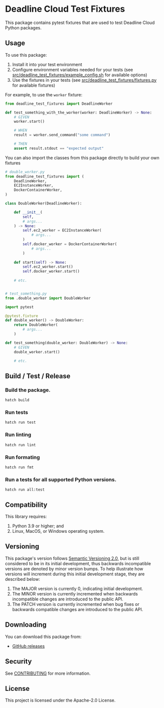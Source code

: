 # Deadline Cloud Test Fixtures

This package contains pytest fixtures that are used to test Deadline Cloud Python packages.

## Usage

To use this package:
1. Install it into your test environment
1. Configure environment variables needed for your tests (see [src/deadline_test_fixtures/example_config.sh](https://github.com/casillas2/deadline-cloud-test-fixtures/blob/mainline/src/deadline_test_fixtures/example_config.sh) for available options)
1. Use the fixtures in your tests (see [src/deadline_test_fixtures/fixtures.py](https://github.com/casillas2/deadline-cloud-test-fixtures/blob/mainline/src/deadline_test_fixtures/fixtures.py) for available fixtures)

For example, to use the `worker` fixture:

```py
from deadline_test_fixtures import DeadlineWorker

def test_something_with_the_worker(worker: DeadlineWorker) -> None:
    # GIVEN
    worker.start()

    # WHEN
    result = worker.send_command("some command")

    # THEN
    assert result.stdout == "expected output"
```

You can also import the classes from this package directly to build your own fixtures

```py
# double_worker.py
from deadline_test_fixtures import (
    DeadlineWorker,
    EC2InstanceWorker,
    DockerContainerWorker,
)

class DoubleWorker(DeadlineWorker):

    def __init__(
        self,
        # args...
    ) -> None:
        self.ec2_worker = EC2InstanceWorker(
            # args...
        )
        self.docker_worker = DockerContainerWorker(
            # args...
        )
    
    def start(self) -> None:
        self.ec2_worker.start()
        self.docker_worker.start()
    
    # etc.


# test_something.py
from .double_worker import DoubleWorker

import pytest

@pytest.fixture
def double_worker() -> DoubleWorker:
    return DoubleWorker(
        # args...
    )

def test_something(double_worker: DoubleWorker) -> None:
    # GIVEN
    double_worker.start()

    # etc.
```

## Build / Test / Release

### Build the package.
```
hatch build
```

### Run tests
```
hatch run test
```

### Run linting
```
hatch run lint
```

### Run formating
```
hatch run fmt
```

### Run a tests for all supported Python versions.
```
hatch run all:test
```

## Compatibility

This library requires:

1. Python 3.9 or higher; and
2. Linux, MacOS, or Windows operating system.

## Versioning

This package's version follows [Semantic Versioning 2.0](https://semver.org/), but is still considered to be in its 
initial development, thus backwards incompatible versions are denoted by minor version bumps. To help illustrate how
versions will increment during this initial development stage, they are described below:

1. The MAJOR version is currently 0, indicating initial development. 
2. The MINOR version is currently incremented when backwards incompatible changes are introduced to the public API. 
3. The PATCH version is currently incremented when bug fixes or backwards compatible changes are introduced to the public API. 

## Downloading

You can download this package from:
- [GitHub releases](https://github.com/casillas2/deadline-cloud-test-fixtures/releases)

## Security

See [CONTRIBUTING](CONTRIBUTING.md#security-issue-notifications) for more information.

## License

This project is licensed under the Apache-2.0 License.

